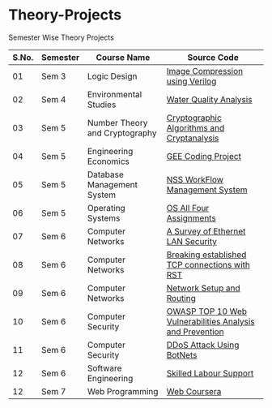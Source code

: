 # Theory-Projects
Semester Wise Theory Projects


|S.No.|Semester|Course Name|Source Code|
| - | - | - | - |
|01|Sem 3|Logic Design|[Image Compression using Verilog](https://github.com/yvrakesh/Theory-Projects/tree/main/Sem-3/Image-Compression-Using-Verilog)|
|02|Sem 4|Environmental Studies|[Water Quality Analysis](https://github.com/yvrakesh/Theory-Projects/tree/main/Sem-4/Water%20Quality%20Analysis)|
|03|Sem 5|Number Theory and Cryptography|[Cryptographic Algorithms and Cryptanalysis](https://github.com/yvrakesh/Theory-Projects/tree/main/Sem-5/Cryptographic-Algorithms-and-Cryptanalysis)
|04|Sem 5|Engineering Economics|[GEE Coding Project](https://github.com/yvrakesh/Theory-Projects/tree/main/Sem-5/GEE-Coding-Project)
|05|Sem 5|Database Management System|[NSS WorkFlow Management System](https://github.com/yvrakesh/Theory-Projects/tree/main/Sem-5/NSS-WorkFlow-Management-System)
|06|Sem 5|Operating Systems|[OS All Four Assignments](https://github.com/yvrakesh/Theory-Projects/tree/main/Sem-5/OS-Assignments)
|07|Sem 6|Computer Networks|[A Survey of Ethernet LAN Security](https://github.com/yvrakesh/Theory-Projects/tree/main/Sem-6/A%20Survey%20of%20Ethernet%20LAN%20Security)
|08|Sem 6|Computer Networks|[Breaking established TCP connections with RST](https://github.com/yvrakesh/Theory-Projects/tree/main/Sem-6/Breaking%20established%20TCP%20connections%20with%20RST)
|09|Sem 6|Computer Networks|[Network Setup and Routing](https://github.com/yvrakesh/Theory-Projects/tree/main/Sem-6/Network%20Setup%20and%20Routing)
|10|Sem 6|Computer Security|[OWASP TOP 10 Web Vulnerabilities Analysis and Prevention](https://github.com/yvrakesh/Theory-Projects/tree/main/Sem-6/OWASP-Top10-Web-Vulnerabilities)
|11|Sem 6|Computer Security|[DDoS Attack Using BotNets](https://github.com/yvrakesh/Theory-Projects/tree/main/Sem-6/DDoS-Attack-Using-Botnets)
|12|Sem 6|Software Engineering|[Skilled Labour Support](https://github.com/yvrakesh/Theory-Projects/tree/main/Sem-6/Skilled-Labour-Support)
|12|Sem 7|Web Programming|[Web Coursera](https://github.com/yvrakesh/Theory-Projects/tree/main/Sem-7/WebCoursera)
